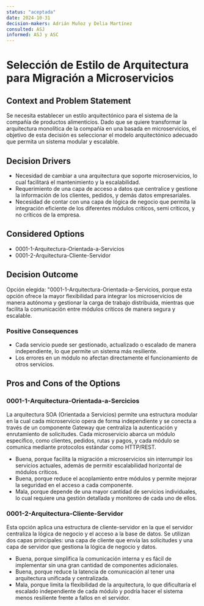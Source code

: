 ```yaml
---
status: "aceptada"
date: 2024-10-31
decision-makers: Adrián Muñoz y Delia Martínez
consulted: ASJ
informed: ASJ y ASC
---
```


# Selección de Estilo de Arquitectura para Migración a Microservicios

## Context and Problem Statement

Se necesita establecer un estilo arquitectónico para el sistema de la compañía de productos alimenticios. Dado que se quiere transformar la arquitectura monolítica de la compañía en una basada en microservicios, el objetivo de esta decisión es seleccionar el modelo arquitectónico adecuado que permita un sistema modular y escalable.

## Decision Drivers

* Necesidad de cambiar a una arquitectura que soporte microservicios, lo cual facilitará el mantenimiento y la escalabilidad.
* Requerimiento de una capa de acceso a datos que centralice y gestione la información de los clientes, pedidos, y demás datos empresariales.
* Necesidad de contar con una capa de lógica de negocio que permita la integración eficiente de los diferentes módulos críticos, semi críticos, y no críticos de la empresa.

## Considered Options

* 0001-1-Arquitectura-Orientada-a-Servicios
* 0001-2-Arquitectura-Cliente-Servidor

## Decision Outcome

Opción elegida: "0001-1-Arquitectura-Orientada-a-Servicios, porque esta opción ofrece la mayor flexibilidad para integrar los microservicios de manera autónoma y gestionar la carga de trabajo distribuida, mientras que facilita la comunicación entre módulos críticos de manera segura y escalable.

### Positive Consequences

* Cada servicio puede ser gestionado, actualizado o escalado de manera independiente, lo que permite un sistema más resiliente.
* Los errores en un módulo no afectan directamente el funcionamiento de otros servicios.

## Pros and Cons of the Options

### 0001-1-Arquitectura-Orientada-a-Sercicios

La arquitectura SOA (Orientada a Servicios) permite una estructura modular en la cual cada microservicio opera de forma independiente y se conecta a través de un componente Gateway que centraliza la autenticación y enrutamiento de solicitudes. Cada microservicio abarca un módulo específico, como clientes, pedidos, rutas y pagos, y cada módulo se comunica mediante protocolos estándar como HTTP/REST.

* Buena, porque facilita la migración a microservicios sin interrumpir los servicios actuales, además de permitir escalabilidad horizontal de módulos críticos.
* Buena, porque reduce el acoplamiento entre módulos y permite mejorar la seguridad en el acceso a cada componente.
* Mala, porque depende de una mayor cantidad de servicios individuales, lo cual requiere una gestión detallada y monitoreo de cada uno de ellos.

### 0001-2-Arquitectura-Cliente-Servidor

Esta opción aplica una estructura de cliente-servidor en la que el servidor centraliza la lógica de negocio y el acceso a la base de datos. Se utilizan dos capas principales: una capa de cliente que envía las solicitudes y una capa de servidor que gestiona la lógica de negocio y datos.

* Buena, porque simplifica la comunicación interna y es fácil de implementar sin una gran cantidad de componentes adicionales.
* Buena, porque reduce la latencia de comunicación al tener una arquitectura unificada y centralizada.
* Mala, porque limita la flexibilidad de la arquitectura, lo que dificultaría el escalado independiente de cada módulo y podría hacer el sistema menos resiliente frente a fallos en el servidor.
